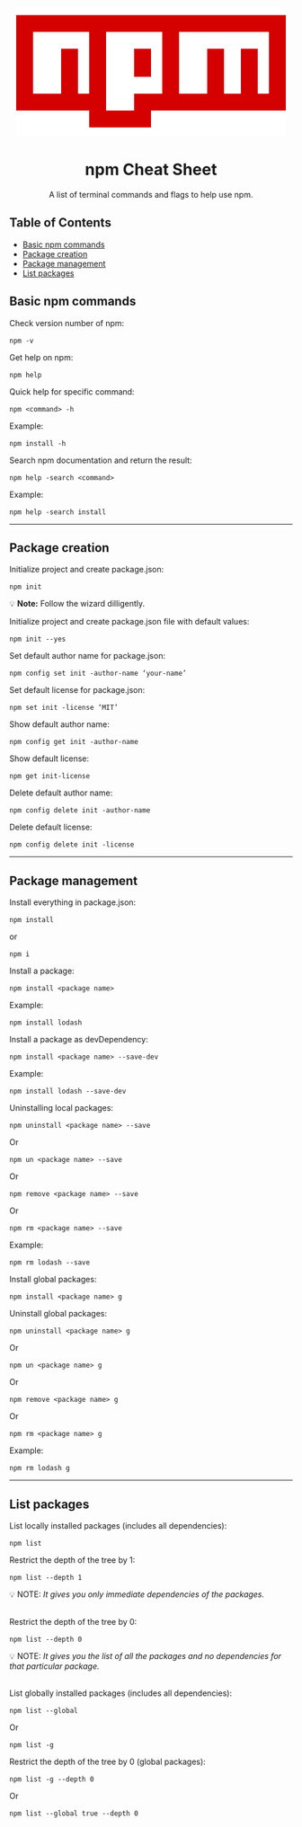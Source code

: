 <p align="center">
  <img width="480" height="230" src="/img/npm-logo.png">
</p>

<h1 align="center">npm Cheat Sheet</h1>

<p align="center">
A list of terminal commands and flags to help use npm. 
</p>


## Table of Contents
* [Basic npm commands](#basic-command)
* [Package creation](#Pakg-cr)
* [Package management](#Pakg-magt)
* [List packages](#list-packg)





<a name="basic-command"></a>
## Basic npm commands

Check version number of npm:

```
npm -v
```

Get help on npm:

```
npm help
```

Quick help for specific command:

```
npm <command> -h 
```
Example:

```
npm install -h
```

Search npm documentation and return the result:

```
npm help -search <command>
```
Example:

```
npm help -search install
```
<hr>

<a name="Pakg-cr"></a>
## Package creation

Initialize project and create package.json:

```
npm init
```
:bulb: **Note:** Follow the wizard dilligently.

Initialize project and create package.json file with default values:

```
npm init --yes
```

Set default author name for package.json:

```
npm config set init -author-name ‘your-name’
```

Set default license for package.json: 


```
npm set init -license ‘MIT’
```

Show default author name:


```
npm config get init -author-name
```

Show default license: 


```
npm get init-license
```

Delete default author name: 


```
npm config delete init -author-name
```


Delete default license:


```
npm config delete init -license 
```


 <hr>

<a name="Pakg-magt"></a>
## Package management

Install everything in package.json:


```
npm install
```

or 

```
npm i
```

Install a package:


```
npm install <package name>	
```

Example:

```
npm install lodash
```

Install a package as devDependency:


```
npm install <package name> --save-dev 
```

Example:

```
npm install lodash --save-dev 
```

Uninstalling local packages:

```
npm uninstall <package name> --save 
```

Or

```
npm un <package name> --save
```

Or

```
npm remove <package name> --save 
```

Or

```
npm rm <package name> --save 
```

Example: 

```
npm rm lodash --save
```

Install global packages: 

```
npm install <package name> g
```

Uninstall global packages: 


```
npm uninstall <package name> g
```

Or

```
npm un <package name> g
```

Or

```
npm remove <package name> g 
```

Or

```
npm rm <package name> g 
```

Example: 

```
npm rm lodash g
```

<hr>

<a name="list-packg"></a>
## List packages

List locally installed packages (includes all dependencies): 

```
npm list 
```

Restrict the depth of the tree by 1:  

```
npm list --depth 1
```
:bulb: NOTE: _It gives you only immediate dependencies of the packages._

<br>
Restrict the depth of the tree by 0: 

```
npm list --depth 0
```

:bulb: NOTE: _It gives you the list of all the packages and no dependencies for that particular package._

<br>
List globally installed packages (includes all dependencies):
<br>

```
npm list --global
```

Or

```
npm list -g
```

Restrict the depth of the tree by 0 (global packages): 

```
npm list -g --depth 0	
```

Or 

```
npm list --global true --depth 0 
```


